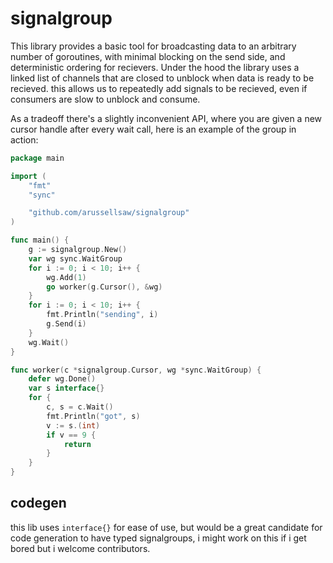 # signalgroup

This library provides a basic tool for broadcasting data to an arbitrary number of goroutines, with minimal blocking on the send side, and deterministic ordering for recievers. Under the hood the library uses a linked list of channels that are closed to unblock when data is ready to be recieved. this allows us to repeatedly add signals to be recieved, even if consumers are slow to unblock and consume.

As a tradeoff there's a slightly inconvenient API, where you are given a new cursor handle after every wait call, here is an example of the group in action:

```go
package main

import (
	"fmt"
	"sync"

	"github.com/arussellsaw/signalgroup"
)

func main() {
	g := signalgroup.New()
	var wg sync.WaitGroup
	for i := 0; i < 10; i++ {
		wg.Add(1)
		go worker(g.Cursor(), &wg)
	}
	for i := 0; i < 10; i++ {
		fmt.Println("sending", i)
		g.Send(i)
	}
	wg.Wait()
}

func worker(c *signalgroup.Cursor, wg *sync.WaitGroup) {
	defer wg.Done()
	var s interface{}
	for {
		c, s = c.Wait()
		fmt.Println("got", s)
		v := s.(int)
		if v == 9 {
			return
		}
	}
}
```

## codegen
this lib uses `interface{}` for ease of use, but would be a great candidate for code generation to have typed signalgroups, i might work on this if i get bored but i welcome contributors.
